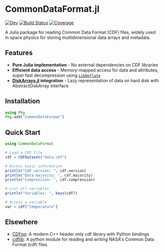 # CommonDataFormat.jl

[![Dev](https://img.shields.io/badge/docs-dev-blue.svg)](https://juliaspacephysics.github.io/CommonDataFormat.jl/dev/)
[![Build Status](https://github.com/JuliaSpacePhysics/CommonDataFormat.jl/actions/workflows/CI.yml/badge.svg?branch=main)](https://github.com/JuliaSpacePhysics/CommonDataFormat.jl/actions/workflows/CI.yml?query=branch%3Amain)
[![Coverage](https://codecov.io/gh/JuliaSpacePhysics/CommonDataFormat.jl/branch/main/graph/badge.svg)](https://codecov.io/gh/JuliaSpacePhysics/CommonDataFormat.jl)

A Julia package for reading Common Data Format (CDF) files, widely used in space physics for storing multidimensional data arrays and metadata.

## Features

- **Pure Julia implementation** - No external dependencies on CDF libraries
- **Efficient data access** - Memory-mapped access for data and attributes, super fast decompression using [`LibDeflate`](https://github.com/jakobnissen/LibDeflate.jl)
- **[DiskArrays.jl](https://github.com/JuliaIO/DiskArrays.jl) integration** - Lazy representation of data on hard disk with AbstractDiskArray interface

## Installation

```julia
using Pkg
Pkg.add("CommonDataFormat")
```

## Quick Start

```julia
using CommonDataFormat

# Load a CDF file
cdf = CDFDataset("data.cdf")

# Access basic information
println("CDF version: ", cdf.version)
println("Data majority: ", cdf.majority)
println("Compression: ", cdf.compression)

# List all variables
println("Variables: ", keys(cdf))

# Access a variable
var = cdf["temperature"]
```

## Elsewhere

- [CDFpp](https://github.com/SciQLop/CDFpp): A modern C++ header only cdf library with Python bindings
- [cdflib](https://github.com/MAVENSDC/cdflib): A python module for reading and writing NASA's Common Data Format (cdf) files